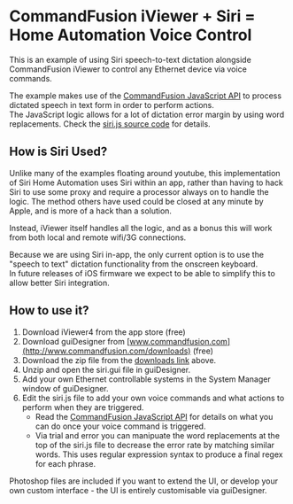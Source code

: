 # CommandFusion iViewer + Siri = Home Automation Voice Control

This is an example of using Siri speech-to-text dictation alongside CommandFusion iViewer to control any Ethernet device via voice commands.

The example makes use of the [CommandFusion JavaScript API](http://www.commandfusion.com/docs/scripting/index.html) to process dictated speech in text form in order to perform actions.  
The JavaScript logic allows for a lot of dictation error margin by using word replacements. Check the [siri.js source code](https://github.com/CommandFusion/Siri/tree/master/GUI/siri.js) for details.

## How is Siri Used?

Unlike many of the examples floating around youtube, this implementation of Siri Home Automation uses Siri within an app, rather than having to hack Siri to use some proxy and require a processor always on to handle the logic. The method others have used could be closed at any minute by Apple, and is more of a hack than a solution.

Instead, iViewer itself handles all the logic, and as a bonus this will work from both local and remote wifi/3G connections.

Because we are using Siri in-app, the only current option is to use the "speech to text" dictation functionality from the onscreen keyboard.  
In future releases of iOS firmware we expect to be able to simplify this to allow better Siri integration.

## How to use it?

1. Download iViewer4 from the app store (free)
1. Download guiDesigner from [www.commandfusion.com](http://www.commandfusion.com/downloads) (free)
1. Download the zip file from the [downloads link](https://github.com/CommandFusion/Siri/downloads) above.
1. Unzip and open the siri.gui file in guiDesigner.
1. Add your own Ethernet controllable systems in the System Manager window of guiDesigner.
1. Edit the siri.js file to add your own voice commands and what actions to perform when they are triggered.
	* Read the [CommandFusion JavaScript API](http://www.commandfusion.com/docs/scripting/index.html) for details on what you can do once your voice command is triggered.
	* Via trial and error you can manipuate the word replacements at the top of the siri.js file to decrease the error rate by matching similar words. This uses regular expression syntax to produce a final regex for each phrase.

Photoshop files are included if you want to extend the UI, or develop your own custom interface - the UI is entirely customisable via guiDesigner.